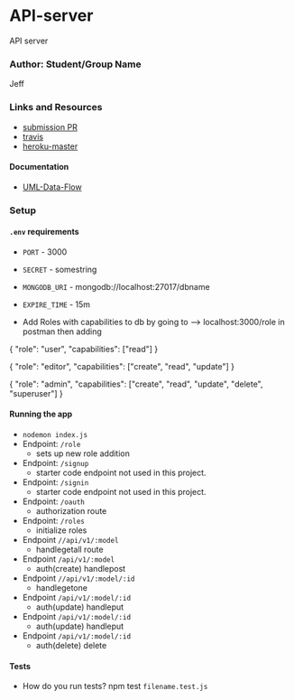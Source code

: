 # API-server
API server


### Author: Student/Group Name
Jeff


### Links and Resources
* [submission PR](https://github.com/jeff-401-js/API-server/pull/1)
* [travis](https://www.travis-ci.com/jeff-401-js/API-server)
* [heroku-master](https://pure-refuge-90526.herokuapp.com/)

#### Documentation
* [UML-Data-Flow](https://photos.app.goo.gl/zHoXJjUcaz3367Uk7)

### Setup
#### `.env` requirements
* `PORT` - 3000
* `SECRET` - somestring
* `MONGODB_URI` - mongodb://localhost:27017/dbname 
* `EXPIRE_TIME` - 15m

* Add Roles with capabilities to db by going to --> localhost:3000/role in postman then adding

{
	"role": "user",
	"capabilities": ["read"]
}

{
	"role": "editor",
	"capabilities": ["create", "read", "update"]
}

{
	"role": "admin",
	"capabilities": ["create", "read", "update", "delete", "superuser"]
}

#### Running the app
* `nodemon index.js`
* Endpoint: `/role`
  * sets up new role addition
* Endpoint: `/signup`
  * starter code endpoint not used in this project.
* Endpoint: `/signin`
  * starter code endpoint not used in this project.
* Endpoint: `/oauth`
  * authorization route
* Endpoint: `/roles`
  * initialize roles
* Endpoint `//api/v1/:model`
  * handlegetall route
* Endpoint `/api/v1/:model`
  * auth(create) handlepost
* Endpoint `//api/v1/:model/:id`
  * handlegetone
* Endpoint `/api/v1/:model/:id`
  * auth(update) handleput
* Endpoint `/api/v1/:model/:id`
  * auth(update) handleput
* Endpoint `/api/v1/:model/:id`
  * auth(delete) delete


#### Tests
* How do you run tests?
npm test `filename.test.js`
